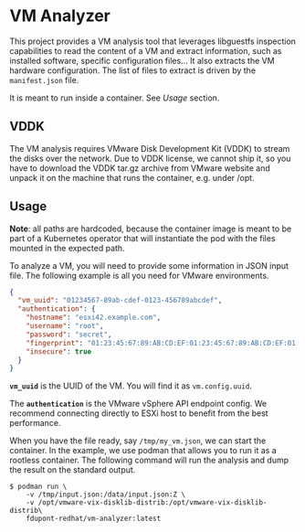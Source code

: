 # VM Analyzer

This project provides a VM analysis tool that leverages libguestfs inspection
capabilities to read the content of a VM and extract information, such as
installed software, specific configuration files... It also extracts the VM
hardware configuration. The list of files to extract is driven by the
`manifest.json` file.

It is meant to run inside a container. See _Usage_ section.

## VDDK

The VM analysis requires VMware Disk Development Kit (VDDK) to stream the disks
over the network. Due to VDDK license, we cannot ship it, so you have to
download the VDDK tar.gz archive from VMware website and unpack it on the
machine that runs the container, e.g. under /opt.

## Usage

__Note__: all paths are hardcoded, because the container image is meant to be
part of a Kubernetes operator that will instantiate the pod with the files
mounted in the expected path.

To analyze a VM, you will need to provide some information in JSON input file.
The following example is all you need for VMware environments.

```json
{
  "vm_uuid": "01234567-89ab-cdef-0123-456789abcdef",
  "authentication": {
    "hostname": "esxi42.example.com",
    "username": "root",
    "password": "secret",
    "fingerprint": "01:23:45:67:89:AB:CD:EF:01:23:45:67:89:AB:CD:EF:01:23:45:56",
    "insecure": true
  }
}
```

__`vm_uuid`__ is the UUID of the VM. You will find it as `vm.config.uuid`.

The __`authentication`__ is the VMware vSphere API endpoint config. We
recommend connecting directly to ESXi host to benefit from the best
performance.

When you have the file ready, say `/tmp/my_vm.json`, we can start the
container. In the example, we use podman that allows you to run it as a
rootless container. The following command will run the analysis and dump
the result on the standard output.

```
$ podman run \
    -v /tmp/input.json:/data/input.json:Z \
    -v /opt/vmware-vix-disklib-distrib:/opt/vmware-vix-disklib-distrib\
    fdupont-redhat/vm-analyzer:latest
```
